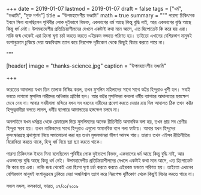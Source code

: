 +++
date = 2019-01-07
lastmod = 2019-01-07
draft = false
tags = ["ধর্ম", "ভণ্ডামি", "মুক্ত দর্শন"]
title = "উপমহাদেশীয় ভণ্ডামি"
math = true
summary = """
পারস্য চিকিৎসক ইবনে সিনা বলেছিলেন পৃথিবীর লোক দুইভাগে বিভক্ত, একভাগের ধর্ম আছে কিন্তু বুদ্ধি নাই, আর একভাগের বুদ্ধি আছে কিন্তু ধর্ম নেই। উপমহাদেশীয় প্রতিক্রিয়াশীলদের দেখলে একটাই কথা মনে আসে, এত হিপোক্রেট কি করে হয় এরা। নাকি জন্ম থেকেই এরা হিংসা ঘৃণা চর্চা করতে করতে এইরকম ভন্ডতে পরিণত হয়। তাইতো এখানের বেশিরভাগ মানুষই বংশানুক্রমে ঢুকিয়ে দেয়া অন্ধবিশ্বাস ত্যাগ করে নিরপেক্ষ দৃষ্টিকোণ থেকে কিছুই বিচার করতে পারে না। 

"""

[header]
image = "thanks-science.jpg"
caption = "উপমহাদেশীয় ভণ্ডামি"

+++

ভারতের আদালত যখন তিন তালাক নিষিদ্ধ করল, তখন মুসলিম মহিলাদের সাথে সাথে কট্টর হিন্দুরাও খুশী হল। সবাই বলতে লাগলো মুসলিম নারীদের অধিকার প্রতিষ্ঠা হল। আর কট্টর মুসলিমরা বললো ধর্মীয় ব্যাপারে আদালতের হস্তক্ষেপ মেনে নেব না।আবার সবরীবালা মন্দিরে যখন সব ধরনের নারীদের প্রবেশ করতে দেয়ার রায় দিল আদালত ঠিক তখন কট্টর হিন্দুত্ববাদীরা বলতে লাগল, ধর্মীয় ব্যাপারে আদালতের হস্তক্ষেপ চলবে না। 

অনলাইনে যখন ধর্মগ্রন্ত্র থেকে রেফারেন্স দিয়ে মুসলিমদের অনেক রীতিনীতি অমানবিক বলা হয়, তখন প্রায় সব শ্রেণীর হিন্দুরা সরব হয়। তখন নাস্তিকদের সাথে হিন্দুরাও এগুলো অমানবিক বলে গলা ফাটায়। আবার যখন হিন্দুদের কুসংস্কারগ্রস্থ প্রথাগুলো নিয়ে সমালোচনা করা হয় তখন মুসলমানরা ভীষণ আনন্দ পায়। তারাও তখন এইসব রীতিনীতির বিরোধিতা করতে থাকে, হিন্দু ধর্ম নিয়ে ছ‍্যা ছ‍্যা করতে থাকে।

পারস্য চিকিৎসক ইবনে সিনা বলেছিলেন পৃথিবীর লোক দুইভাগে বিভক্ত, একভাগের ধর্ম আছে কিন্তু বুদ্ধি নাই, আর একভাগের বুদ্ধি আছে কিন্তু ধর্ম নেই। উপমহাদেশীয় প্রতিক্রিয়াশীলদের দেখলে একটাই কথা মনে আসে, এত হিপোক্রেট কি করে হয় এরা। নাকি জন্ম থেকেই এরা হিংসা ঘৃণা চর্চা করতে করতে এইরকম ভন্ডতে পরিণত হয়। তাইতো এখানের বেশিরভাগ মানুষই বংশানুক্রমে ঢুকিয়ে দেয়া অন্ধবিশ্বাস ত্যাগ করে নিরপেক্ষ দৃষ্টিকোণ থেকে কিছুই বিচার করতে পারে না।

সজল মন্ডল,
কলকাতা, ভারত,
০৭/০১/২০১৯
